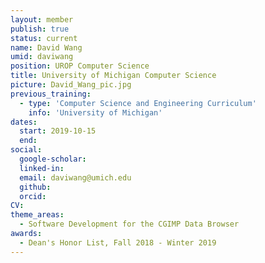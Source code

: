 ```yaml
---
layout: member
publish: true
status: current
name: David Wang
umid: daviwang
position: UROP Computer Science
title: University of Michigan Computer Science 
picture: David_Wang_pic.jpg
previous_training:
  - type: 'Computer Science and Engineering Curriculum'
    info: 'University of Michigan'
dates:
  start: 2019-10-15
  end:
social: 
  google-scholar: 
  linked-in: 
  email: daviwang@umich.edu
  github:
  orcid:
CV: 
theme_areas:
  - Software Development for the CGIMP Data Browser
awards:
  - Dean's Honor List, Fall 2018 - Winter 2019
---
```


